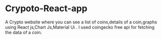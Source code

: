 # Crypoto-React-app
A Crypto website where you can see a list of coins,details of a coin,graphs using React js,Chart Js,Material Ui . I used coingecko free api for fetching the data of a coin.

